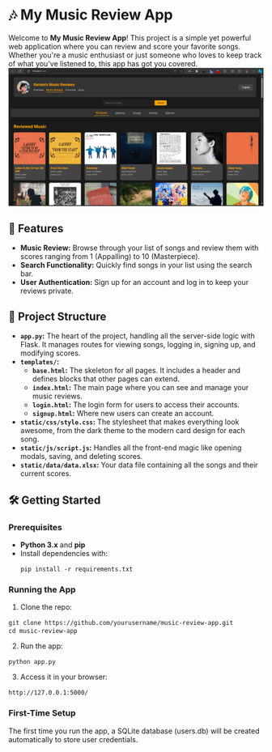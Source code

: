 # 🎶 My Music Review App

Welcome to **My Music Review App**! This project is a simple yet powerful web application where you can review and score your favorite songs. Whether you're a music enthusiast or just someone who loves to keep track of what you've listened to, this app has got you covered.
![Glimpse of the app](https://github.com/Xernnn/MyMusicList/blob/main/static/images/mml.png?raw=true)

## 🚀 Features

- **Music Review:** Browse through your list of songs and review them with scores ranging from 1 (Appalling) to 10 (Masterpiece).
- **Search Functionality:** Quickly find songs in your list using the search bar.
- **User Authentication:** Sign up for an account and log in to keep your reviews private.

## 📂 Project Structure

- **`app.py`:** The heart of the project, handling all the server-side logic with Flask. It manages routes for viewing songs, logging in, signing up, and modifying scores.
- **`templates/`:** 
  - **`base.html`:** The skeleton for all pages. It includes a header and defines blocks that other pages can extend.
  - **`index.html`:** The main page where you can see and manage your music reviews.
  - **`login.html`:** The login form for users to access their accounts.
  - **`signup.html`:** Where new users can create an account.
- **`static/css/style.css`:** The stylesheet that makes everything look awesome, from the dark theme to the modern card design for each song.
- **`static/js/script.js`:** Handles all the front-end magic like opening modals, saving, and deleting scores.
- **`static/data/data.xlsx`:** Your data file containing all the songs and their current scores.

## 🛠️ Getting Started

### Prerequisites

- **Python 3.x** and **pip**
- Install dependencies with:
  ```
  pip install -r requirements.txt
  ```

### Running the App
1. Clone the repo:
```
git clone https://github.com/yourusername/music-review-app.git
cd music-review-app
```
2. Run the app:
```
python app.py
```
3. Access it in your browser:
```
http://127.0.0.1:5000/
```

### First-Time Setup
The first time you run the app, a SQLite database (users.db) will be created automatically to store user credentials.
